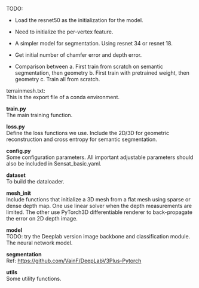 TODO: 
* Load the resnet50 as the initialization for the model. 
* Need to initialize the per-vertex feature.

* A simpler model for segmentation. Using resnet 34 or resnet 18.

* Get initial number of chamfer error and depth error.
* Comparison between
    a. First train from scratch on semantic segmentation, then geometry
    b. First train with pretrained weight, then geometry
    c. Train all from scratch.


terrainmesh.txt:  
This is the export file of a conda environment. 


**train.py**  
The main training function.  

**loss.py**  
Define the loss functions we use. Include the 2D/3D for geometric reconstruction and cross entropy for semantic segmentation.  

**config.py**  
Some configuration parameters. All important adjustable parameters should also be included in Sensat_basic.yaml.  

**dataset**  
To build the dataloader.

**mesh_init**  
Include functions that initialize a 3D mesh from a flat mesh using sparse or dense depth map. One use linear solver when the depth measurements are limited. The other use PyTorch3D differentiable renderer to back-propagate the error on 2D depth image.  

**model**  
TODO: try the Deeplab version image backbone and classification module.  
The neural network model. 

**segmentation**  
Ref: https://github.com/VainF/DeepLabV3Plus-Pytorch  


**utils**  
Some utility functions.